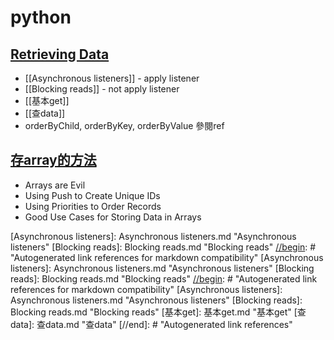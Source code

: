 # python

## [Retrieving Data](https://firebase.google.com/docs/database/admin/retrieve-data#python_6)
- [[Asynchronous listeners]] - apply listener
- [[Blocking reads]] - not apply listener
- [[基本get]]
- [[查data]] 
- orderByChild, orderByKey, orderByValue 參閱ref
## [存array的方法](https://firebase.googleblog.com/2014/04/best-practices-arrays-in-firebase.html)
- Arrays are Evil
- Using Push to Create Unique IDs
- Using Priorities to Order Records
- Good Use Cases for Storing Data in Arrays

[//begin]: # "Autogenerated link references for markdown compatibility"
[Asynchronous listeners]: Asynchronous listeners.md "Asynchronous listeners"
[Blocking reads]: Blocking reads.md "Blocking reads"
[//begin]: # "Autogenerated link references for markdown compatibility"
[Asynchronous listeners]: Asynchronous listeners.md "Asynchronous listeners"
[Blocking reads]: Blocking reads.md "Blocking reads"
[//begin]: # "Autogenerated link references for markdown compatibility"
[Asynchronous listeners]: Asynchronous listeners.md "Asynchronous listeners"
[Blocking reads]: Blocking reads.md "Blocking reads"
[基本get]: 基本get.md "基本get"
[查data]: 查data.md "查data"
[//end]: # "Autogenerated link references"